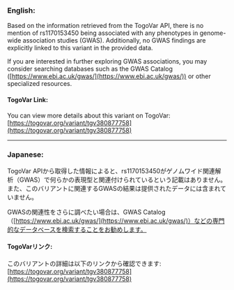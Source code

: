### English:
Based on the information retrieved from the TogoVar API, there is no mention of rs1170153450 being associated with any phenotypes in genome-wide association studies (GWAS). Additionally, no GWAS findings are explicitly linked to this variant in the provided data.

If you are interested in further exploring GWAS associations, you may consider searching databases such as the GWAS Catalog ([https://www.ebi.ac.uk/gwas/](https://www.ebi.ac.uk/gwas/)) or other specialized resources.

#### TogoVar Link:
You can view more details about this variant on TogoVar: [https://togovar.org/variant/tgv380877758](https://togovar.org/variant/tgv380877758)

---

### Japanese:
TogoVar APIから取得した情報によると、rs1170153450がゲノムワイド関連解析（GWAS）で何らかの表現型と関連付けられているという記載はありません。また、このバリアントに関連するGWASの結果は提供されたデータには含まれていません。

GWASの関連性をさらに調べたい場合は、GWAS Catalog（[https://www.ebi.ac.uk/gwas/](https://www.ebi.ac.uk/gwas/)）などの専門的なデータベースを検索することをお勧めします。

#### TogoVarリンク:
このバリアントの詳細は以下のリンクから確認できます: [https://togovar.org/variant/tgv380877758](https://togovar.org/variant/tgv380877758)